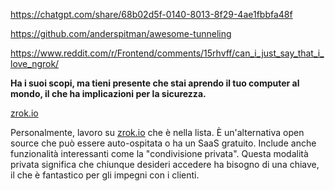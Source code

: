 https://chatgpt.com/share/68b02d5f-0140-8013-8f29-4ae1fbbfa48f

https://github.com/anderspitman/awesome-tunneling

https://www.reddit.com/r/Frontend/comments/15rhvff/can_i_just_say_that_i_love_ngrok/


**Ha i suoi scopi, ma tieni presente che stai aprendo il tuo computer al mondo, il che ha implicazioni per la sicurezza.**



[zrok.io](https://zrok.io/)

Personalmente, lavoro su [zrok.io](https://zrok.io/) che è nella lista. È un'alternativa open source che può essere auto-ospitata o ha un SaaS gratuito. Include anche funzionalità interessanti come la "condivisione privata". Questa modalità privata significa che chiunque desideri accedere ha bisogno di una chiave, il che è fantastico per gli impegni con i clienti.

